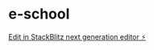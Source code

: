# e-school

[Edit in StackBlitz next generation editor ⚡️](https://stackblitz.com/~/github.com/info-photo-nk1/e-school)
